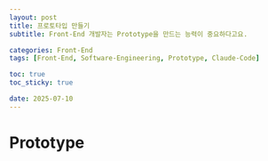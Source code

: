 ```yaml
---
layout: post
title: 프로토타입 만들기
subtitle: Front-End 개발자는 Prototype을 만드는 능력이 중요하다고요.

categories: Front-End
tags: [Front-End, Software-Engineering, Prototype, Claude-Code]

toc: true
toc_sticky: true

date: 2025-07-10
---
```


# Prototype
